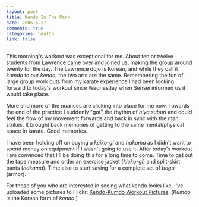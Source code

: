 ```yaml
--- 
layout: post
title: Kendo In The Park
date: 2006-6-17
comments: true
categories: health
link: false
---
```

This morning's workout was exceptional for me. About ten or twelve students from Lawrence came over and joined us, making the group around twenty for the day. The Lawrence dojo is Korean, and while they call it <em>kumdo</em> to our <em>kendo</em>, the two arts are the same. Remembering the fun of large group work outs from my karate experience I had been looking forward to today's workout since Wednesday when Sensei informed us it would take place.

More and more of the nuances are clicking into place for me now. Towards the end of the practice I suddenly "got" the rhythm of <em>hiya suburi</em> and could feel the flow of my movement forwards and back in sync with the <em>men</em> strikes. It brought back memories of getting to the same mental/physical space in karate. Good memories.

I have been holding off on buying a <em>keiko-gi</em> and <em>hakama</em> as I didn't want to spend money on equipment if I wasn't going to use it. After today's workout I am convinced that I'll be doing this for a long time to come. Time to get out the tape measure and order an exercise jacket (<em>kieko-gi</em>) and split-skirt pants (<em>hakama</em>). Time also to start saving for a complete set of <em>bogu</em> (armor).

For those of you who are interested in seeing what kendo looks like, I've uploaded some pictures to Flickr: <a href="http://www.flickr.com/photos/zanshin/sets/72157594168707002/" title="Kendo-Kumdo Workout Pictures">Kendo-Kumdo Workout Pictures</a>. (<em>Kumdo</em> is the Korean form of <em>kendo</em>.)
